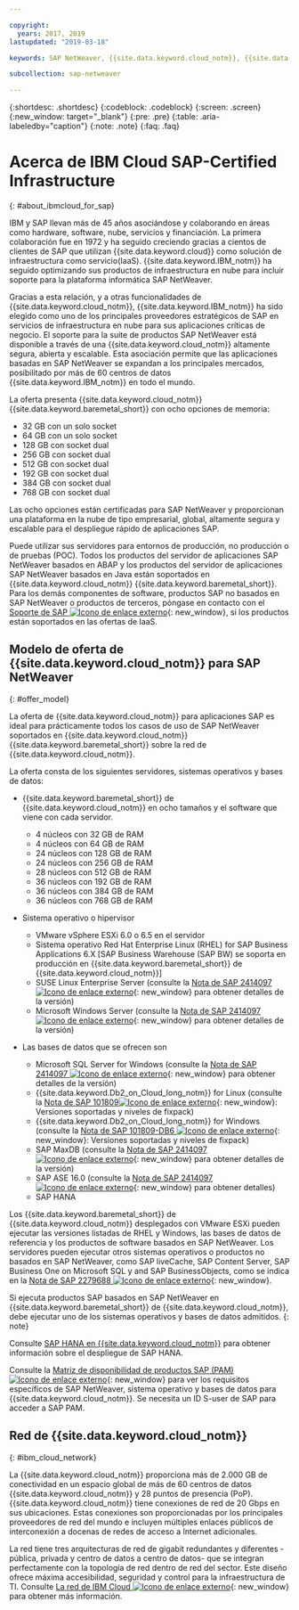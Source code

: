 ```yaml
---

copyright:
  years: 2017, 2019
lastupdated: "2019-03-18"

keywords: SAP NetWeaver, {{site.data.keyword.cloud_notm}}, {{site.data.keyword.baremetal_short}}, ABAP, application server, SAP Product Availability Matrix, PAM, SAP Certified, SAP Content Server, SAP liveCache

subcollection: sap-netweaver

---
```


{:shortdesc: .shortdesc}
{:codeblock: .codeblock}
{:screen: .screen}
{:new_window: target="_blank"}
{:pre: .pre}
{:table: .aria-labeledby="caption"}
{:note: .note}
{:faq: .faq}


# Acerca de IBM Cloud SAP-Certified Infrastructure
{: #about_ibmcloud_for_sap}

IBM y SAP llevan más de 45 años asociándose y colaborando en áreas como hardware, software, nube, servicios y financiación. La primera colaboración fue en 1972 y ha seguido creciendo gracias a cientos de clientes de SAP que utilizan {{site.data.keyword.cloud}} como solución de infraestructura como servicio(IaaS). {{site.data.keyword.IBM_notm}} ha seguido optimizando sus productos de infraestructura en nube para incluir soporte para la plataforma informática SAP NetWeaver.

Gracias a esta relación, y a otras funcionalidades de {{site.data.keyword.cloud_notm}}, {{site.data.keyword.IBM_notm}} ha sido elegido como uno de los principales proveedores estratégicos de SAP en servicios de infraestructura en nube para sus aplicaciones críticas de negocio. El soporte para la suite de productos SAP NetWeaver está disponible a través de una {{site.data.keyword.cloud_notm}} altamente segura, abierta y escalable. Esta asociación permite que las aplicaciones basadas en SAP NetWeaver se expandan a los principales mercados, posibilitado por más de 60 centros de datos {{site.data.keyword.IBM_notm}} en todo el mundo.

La oferta presenta {{site.data.keyword.cloud_notm}} {{site.data.keyword.baremetal_short}} con ocho opciones de memoria:
  * 32 GB con un solo socket
  * 64 GB con un solo socket
  * 128 GB con socket dual
  * 256 GB con socket dual
  * 512 GB con socket dual
  * 192 GB con socket dual
  * 384 GB con socket dual
  * 768 GB con socket dual

Las ocho opciones están certificadas para SAP NetWeaver y proporcionan una plataforma en la nube de tipo empresarial, global, altamente segura y escalable para el despliegue rápido de aplicaciones SAP.

Puede utilizar sus servidores para entornos de producción, no producción o de pruebas (POC). Todos los productos del servidor de aplicaciones SAP NetWeaver basados en ABAP y los productos del servidor de aplicaciones SAP NetWeaver basados en Java están soportados en {{site.data.keyword.cloud_notm}} {{site.data.keyword.baremetal_short}}. Para los demás componentes de software, productos SAP no basados en SAP NetWeaver o productos de terceros, póngase en contacto con el [Soporte de SAP ![Icono de enlace externo](../../icons/launch-glyph.svg "Icono de enlace externo")](https://support.sap.com/home.html){: new_window}, si los productos están soportados en las ofertas de IaaS.

## Modelo de oferta de {{site.data.keyword.cloud_notm}} para SAP NetWeaver
{: #offer_model}

La oferta de {{site.data.keyword.cloud_notm}} para aplicaciones SAP es ideal para prácticamente todos los casos de uso de SAP NetWeaver soportados en {{site.data.keyword.cloud_notm}} {{site.data.keyword.baremetal_short}} sobre la red de {{site.data.keyword.cloud_notm}}.

La oferta consta de los siguientes servidores, sistemas operativos y bases de datos:
  * {{site.data.keyword.baremetal_short}} de {{site.data.keyword.cloud_notm}} en ocho tamaños y el software que viene con cada servidor.
      * 4 núcleos con 32 GB de RAM
      * 4 núcleos con 64 GB de RAM
      * 24 núcleos con 128 GB de RAM
      * 24 núcleos con 256 GB de RAM
      * 28 núcleos con 512 GB de RAM
      * 36 núcleos con 192 GB de RAM
      * 36 núcleos con 384 GB de RAM
      * 36 núcleos con 768 GB de RAM

  * Sistema operativo o hipervisor
      * VMware vSphere ESXi 6.0 o 6.5 en el servidor
      * Sistema operativo Red Hat Enterprise Linux (RHEL) for SAP Business Applications 6.X [SAP Business Warehouse (SAP BW) se soporta en producción en {{site.data.keyword.baremetal_short}} de {{site.data.keyword.cloud_notm}}]
      * SUSE Linux Enterprise Server (consulte la [Nota de SAP 2414097 ![Icono de enlace externo](../../icons/launch-glyph.svg "Icono de enlace externo")](https://launchpad.support.sap.com/#/notes/2414097){: new_window} para obtener detalles de la versión)
      * Microsoft Windows Server (consulte la [Nota de SAP 2414097 ![Icono de enlace externo](../../icons/launch-glyph.svg "Icono de enlace externo")](https://launchpad.support.sap.com/#/notes/2414097){: new_window} para obtener detalles de la versión)

  * Las bases de datos que se ofrecen son
      * Microsoft SQL Server for Windows (consulte la [Nota de SAP 2414097 ![Icono de enlace externo](../../icons/launch-glyph.svg "Icono de enlace externo")](https://launchpad.support.sap.com/#/notes/2414097){: new_window} para obtener detalles de la versión)
      * {{site.data.keyword.Db2_on_Cloud_long_notm}} for Linux (consulte la [Nota de SAP 101809![Icono de enlace externo](../../icons/launch-glyph.svg "Icono de enlace externo")](https://launchpad.support.sap.com/#/notes/101809){: new_window}: Versiones soportadas y niveles de fixpack)
      * {{site.data.keyword.Db2_on_Cloud_long_notm}} for Windows (consulte la [Nota de SAP 101809-DB6 ![Icono de enlace externo](../../icons/launch-glyph.svg "Icono de enlace externo")](https://launchpad.support.sap.com/#/notes/101809){: new_window}: Versiones soportadas y niveles de fixpack)
      * SAP MaxDB (consulte la [Nota de SAP 2414097 ![Icono de enlace externo](../../icons/launch-glyph.svg "Icono de enlace externo")](https://launchpad.support.sap.com/#/notes/2414097){: new_window} para obtener detalles de la versión)
      * SAP ASE 16.0 (consulte la [Nota de SAP 2414097 ![Icono de enlace externo](../../icons/launch-glyph.svg "Icono de enlace externo")](https://launchpad.support.sap.com/#/notes/2414097){: new_window} para obtener detalles)
      * SAP HANA

Los {{site.data.keyword.baremetal_short}} de {{site.data.keyword.cloud_notm}} desplegados con VMware ESXi pueden ejecutar las versiones listadas de RHEL y Windows, las bases de datos de referencia y los productos de software basados en SAP NetWeaver. Los servidores pueden ejecutar otros sistemas operativos o productos no basados en SAP NetWeaver, como SAP liveCache, SAP Content Server, SAP Business One on Microsoft SQL y and SAP BusinessObjects, como se indica en la [Nota de SAP 2279688 ![Icono de enlace externo](../../icons/launch-glyph.svg "Icono de enlace externo")](https://launchpad.support.sap.com/#/notes/2279688){: new_window}.

Si ejecuta productos SAP basados en SAP NetWeaver en {{site.data.keyword.baremetal_short}} de {{site.data.keyword.cloud_notm}}, debe ejecutar uno de los sistemas operativos y bases de datos admitidos.
{: note}

Consulte [SAP HANA en {{site.data.keyword.cloud_notm}}](/docs/infrastructure/sap-hana?topic=sap-hana-getting-started#getting-started) para obtener información sobre el despliegue de SAP HANA.

Consulte la [Matriz de disponibilidad de productos SAP (PAM)![Icono de enlace externo](../../icons/launch-glyph.svg "Icono de enlace externo")](https://support.sap.com/en/release-upgrade-maintenance.html#section_1969201630){: new_window} para ver los requisitos específicos de SAP NetWeaver, sistema operativo y bases de datos para {{site.data.keyword.cloud_notm}}. Se necesita un ID S-user de SAP para acceder a SAP PAM.

## Red de {{site.data.keyword.cloud_notm}}
{: #ibm_cloud_network}

La {{site.data.keyword.cloud_notm}} proporciona más de 2.000 GB de conectividad en un espacio global de más de 60 centros de datos {{site.data.keyword.cloud_notm}} y 28 puntos de presencia (PoP). {{site.data.keyword.cloud_notm}} tiene conexiones de red de 20 Gbps en sus ubicaciones. Estas conexiones son proporcionadas por los principales proveedores de red del mundo e incluyen múltiples enlaces públicos de interconexión a docenas de redes de acceso a Internet adicionales.

La red tiene tres arquitecturas de red de gigabit redundantes y diferentes -pública, privada y centro de datos a centro de datos- que se integran perfectamente con la topología de red dentro de red del sector. Este diseño ofrece máxima accesibilidad, seguridad y control para la infraestructura de TI. Consulte [La red de IBM Cloud ![Icono de enlace externo](../../icons/launch-glyph.svg "Icono de enlace externo")](https://www.ibm.com/cloud-computing/bluemix/our-network){: new_window} para obtener más información.
